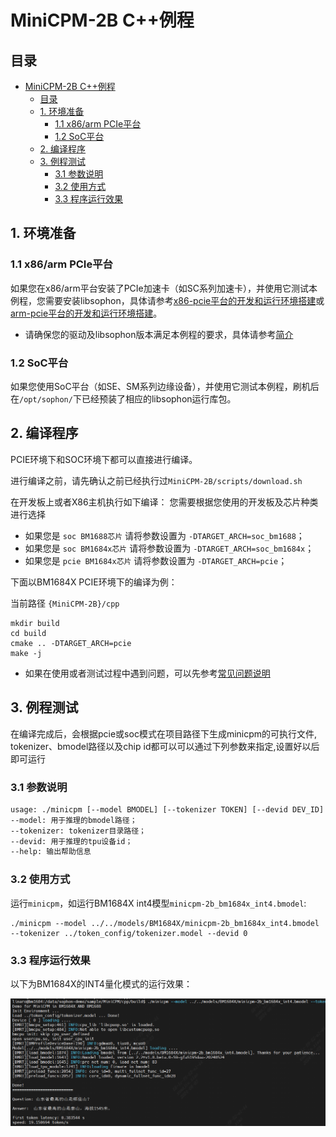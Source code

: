 # MiniCPM-2B C++例程

## 目录
- [MiniCPM-2B C++例程](#MiniCPM-2B-C++例程)
  - [目录](#目录)
  - [1. 环境准备](#1-环境准备)
    - [1.1 x86/arm PCIe平台](#11-x86arm-pcie平台)
    - [1.2 SoC平台](#12-soc平台)
  - [2. 编译程序](#2-编译程序)
  - [3. 例程测试](#3-例程测试)
    - [3.1 参数说明](#31-参数说明)
    - [3.2 使用方式](#32-使用方式)
    - [3.3 程序运行效果](#33-程序运行效果)

## 1. 环境准备
### 1.1 x86/arm PCIe平台
如果您在x86/arm平台安装了PCIe加速卡（如SC系列加速卡），并使用它测试本例程，您需要安装libsophon，具体请参考[x86-pcie平台的开发和运行环境搭建](../../../docs/Environment_Install_Guide.md#3-x86-pcie平台的开发和运行环境搭建)或[arm-pcie平台的开发和运行环境搭建](../../../docs/Environment_Install_Guide.md#5-arm-pcie平台的开发和运行环境搭建)。

- 请确保您的驱动及libsophon版本满足本例程的要求，具体请参考[简介](../README.md#1-简介)

### 1.2 SoC平台

如果您使用SoC平台（如SE、SM系列边缘设备），并使用它测试本例程，刷机后在`/opt/sophon/`下已经预装了相应的libsophon运行库包。

## 2. 编译程序

PCIE环境下和SOC环境下都可以直接进行编译。

进行编译之前，请先确认之前已经执行过`MiniCPM-2B/scripts/download.sh`

在开发板上或者X86主机执行如下编译：
您需要根据您使用的开发板及芯片种类进行选择

- 如果您是 `soc BM1688芯片` 请将参数设置为 `-DTARGET_ARCH=soc_bm1688`；
- 如果您是 `soc BM1684x芯片` 请将参数设置为 `-DTARGET_ARCH=soc_bm1684x`；
- 如果您是 `pcie BM1684x芯片` 请将参数设置为 `-DTARGET_ARCH=pcie`；

下面以BM1684X PCIE环境下的编译为例：

当前路径 `{MiniCPM-2B}/cpp`

```shell
mkdir build
cd build
cmake .. -DTARGET_ARCH=pcie
make -j
```

- 如果在使用或者测试过程中遇到问题，可以先参考[常见问题说明](../docs/FAQ.md)

## 3. 例程测试

在编译完成后，会根据pcie或soc模式在项目路径下生成minicpm的可执行文件, tokenizer、bmodel路径以及chip id都可以可以通过下列参数来指定,设置好以后即可运行

### 3.1 参数说明
```bash
usage: ./minicpm [--model BMODEL] [--tokenizer TOKEN] [--devid DEV_ID]
--model: 用于推理的bmodel路径；
--tokenizer: tokenizer目录路径；
--devid: 用于推理的tpu设备id；
--help: 输出帮助信息
```

### 3.2 使用方式

运行`minicpm`，如运行BM1684X int4模型`minicpm-2b_bm1684x_int4.bmodel`:

```shell
./minicpm --model ../../models/BM1684X/minicpm-2b_bm1684x_int4.bmodel --tokenizer ../token_config/tokenizer.model --devid 0
```

### 3.3 程序运行效果

以下为BM1684X的INT4量化模式的运行效果：

![Show_Results](../pics/Show_Results.png)
